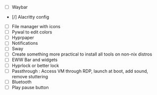 - [ ] Waybar
- [/] Alacritty config
- [ ] File manager with icons
- [ ] Pywal to edit colors
- [ ] Hyprpaper
- [ ] Notifications
- [ ] Sway
- [ ] Create something more practical to install all tools on non-nix distros
- [ ] EWW Bar and widgets
- [ ] Hyprlock or better lock
- [ ] Passthrough : Access VM through RDP, launch at boot, add sound, remove stuttering
- [ ] Bluetooth
- [ ] Play pause button
